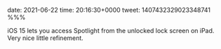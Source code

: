 date: 2021-06-22
time: 20:16:30+0000
tweet: 1407432329023348741
%%%

iOS 15 lets you access Spotlight from the unlocked lock screen on iPad. Very nice little refinement.
